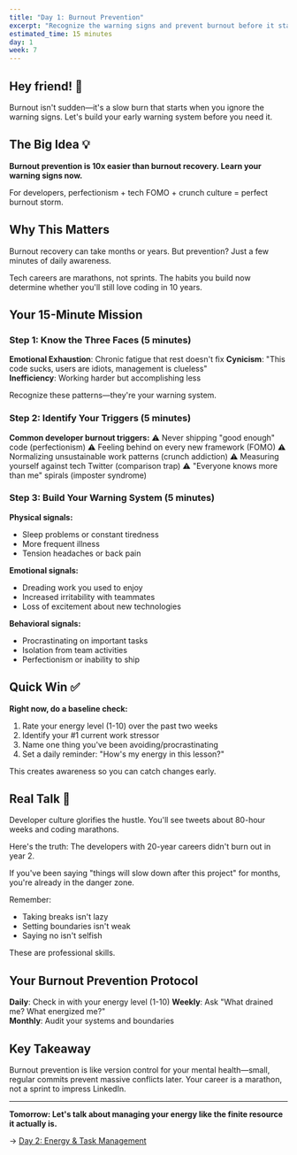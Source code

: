 ```yaml
---
title: "Day 1: Burnout Prevention"
excerpt: "Recognize the warning signs and prevent burnout before it starts"
estimated_time: 15 minutes
day: 1
week: 7
---
```


## Hey friend! 👋

Burnout isn't sudden—it's a slow burn that starts when you ignore the warning signs. Let's build your early warning system before you need it.

## The Big Idea 💡

**Burnout prevention is 10x easier than burnout recovery. Learn your warning signs now.**

For developers, perfectionism + tech FOMO + crunch culture = perfect burnout storm.

## Why This Matters

Burnout recovery can take months or years. But prevention? Just a few minutes of daily awareness.

Tech careers are marathons, not sprints. The habits you build now determine whether you'll still love coding in 10 years.

## Your 15-Minute Mission

### Step 1: Know the Three Faces (5 minutes)

**Emotional Exhaustion**: Chronic fatigue that rest doesn't fix
**Cynicism**: "This code sucks, users are idiots, management is clueless"\
**Inefficiency**: Working harder but accomplishing less

Recognize these patterns—they're your warning system.

### Step 2: Identify Your Triggers (5 minutes)

**Common developer burnout triggers:**
⚠️ Never shipping "good enough" code (perfectionism)
⚠️ Feeling behind on every new framework (FOMO)
⚠️ Normalizing unsustainable work patterns (crunch addiction)
⚠️ Measuring yourself against tech Twitter (comparison trap)
⚠️ "Everyone knows more than me" spirals (imposter syndrome)

### Step 3: Build Your Warning System (5 minutes)

**Physical signals:**

- Sleep problems or constant tiredness
- More frequent illness
- Tension headaches or back pain

**Emotional signals:**

- Dreading work you used to enjoy
- Increased irritability with teammates
- Loss of excitement about new technologies

**Behavioral signals:**

- Procrastinating on important tasks
- Isolation from team activities
- Perfectionism or inability to ship

## Quick Win ✅

**Right now, do a baseline check:**

1. Rate your energy level (1-10) over the past two weeks
2. Identify your #1 current work stressor
3. Name one thing you've been avoiding/procrastinating
4. Set a daily reminder: "How's my energy in this lesson?"

This creates awareness so you can catch changes early.

## Real Talk 💬

Developer culture glorifies the hustle. You'll see tweets about 80-hour weeks and coding marathons.

Here's the truth: The developers with 20-year careers didn't burn out in year 2.

If you've been saying "things will slow down after this project" for months, you're already in the danger zone.

Remember:

- Taking breaks isn't lazy
- Setting boundaries isn't weak
- Saying no isn't selfish

These are professional skills.

## Your Burnout Prevention Protocol

**Daily**: Check in with your energy level (1-10)
**Weekly**: Ask "What drained me? What energized me?"\
**Monthly**: Audit your systems and boundaries

## Key Takeaway

Burnout prevention is like version control for your mental health—small, regular commits prevent massive conflicts later. Your career is a marathon, not a sprint to impress LinkedIn.

---

**Tomorrow: Let's talk about managing your energy like the finite resource it actually is.**

→ [Day 2: Energy & Task Management](./02-energy-task-management)
